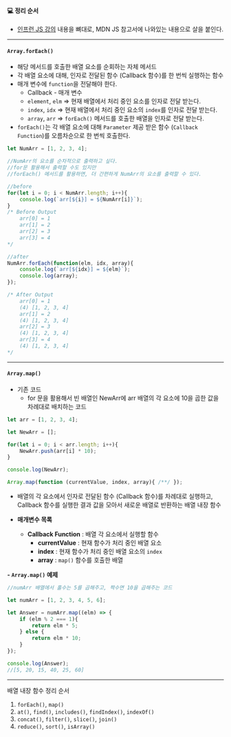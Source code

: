 
#### 💻 정리 순서

- <a href="https://inf.run/EoSw">인프런 JS 강의</a> 내용을 뼈대로, MDN JS 참고서에 나와있는 내용으로 살을 붙인다.

---

#### `Array.forEach()`

- 해당 메서드를 호출한 배열 요소를 순회하는 자체 메서드
- 각 배열 요소에 대해, 인자로 전달된 함수 (Callback 함수)를 한 번씩 실행하는 함수
- 매개 변수에 `function`을 전달해야 한다.
	- Callback - 매개 변수
	- `element`, `elm` => 현재 배열에서 처리 중인 요소를 인자로 전달 받는다.
	- `index`, `idx` => 현재 배열에서 처리 중인 요소의 `index`를 인자로 전달 받는다.
	- `array`, `arr` => `forEach()` 메서드를 호출한 배열을 인자로 전달 받는다.
- `forEach()`는 각 배열 요소에 대해 `Parameter` 제공 받은 
   함수 (`Callback Function`)를 오름차순으로 한 번씩 호출한다.
``` js
let NumArr = [1, 2, 3, 4];

//NumArr의 요소를 순차적으로 출력하고 싶다.
//for문 활용해서 출력할 수도 있지만
//forEach() 메서드를 활용하면, 더 간편하게 NumArr의 요소를 출력할 수 있다.

//before
for(let i = 0; i < NumArr.length; i++){
	console.log(`arr[${i}] = ${NumArr[i]}`);
}
/* Before Output
	arr[0] = 1
	arr[1] = 2
	arr[2] = 3
	arr[3] = 4
*/

//after
NumArr.forEach(function(elm, idx, array){
	console.log(`arr[${idx}] = ${elm}`);
	console.log(array);
});

/* After Output
	arr[0] = 1
	(4) [1, 2, 3, 4]
	arr[1] = 2
	(4) [1, 2, 3, 4]
	arr[2] = 3
	(4) [1, 2, 3, 4]
	arr[3] = 4
	(4) [1, 2, 3, 4]
*/
```

---

#### `Array.map()`

- 기존 코드
	- for 문을 활용해서 빈 배열인 NewArr에  arr 배열의 각 요소에 10을 곱한 값을
	   차례대로 배치하는 코드

``` js
let arr = [1, 2, 3, 4];

let NewArr = [];

for(let i = 0; i < arr.length; i++){
	NewArr.push(arr[i] * 10);
}

console.log(NewArr);
```

``` js
Array.map(function (currentValue, index, array){ /**/ });
```

- 배열의 각 요소에서 인자로 전달된 함수 (Callback 함수)를 차례대로
   실행하고, Callback 함수를 실행한 결과 값을 모아서 새로운 배열로 반환하는
   배열 내장 함수

- **매개변수 목록**
	- **Callback Function** : 배열 각 요소에서 실행할 함수
		- **currentValue** : 현재 함수가 처리 중인 배열 요소
		- **index** : 현재 함수가 처리 중인 배열 요소의 `index`
		- **array** : `map()` 함수를 호출한 배열

**- `Array.map()` 예제**

``` js
//numArr 배열에서 홀수는 5를 곱해주고, 짝수면 10을 곱해주는 코드

let numArr = [1, 2, 3, 4, 5, 6];

let Answer = numArr.map((elm) => {
	if (elm % 2 === 1){
		return elm * 5;
	} else {
		return elm * 10;
	}
});

console.log(Answer);
//[5, 20, 15, 40, 25, 60]
```

---


배열 내장 함수 정리 순서

1. `forEach()`, `map()`
2. `at()`, `find()`, `includes()`, `findIndex()`, `indexOf()`
3.  `concat()`, `filter()`, `slice()`, `join()`
4.  `reduce()`, `sort()`, `isArray()`

